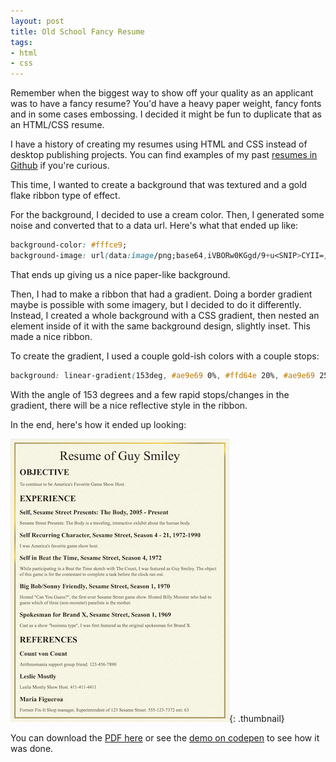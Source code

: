 ```yaml
---
layout: post
title: Old School Fancy Resume
tags:
- html
- css
---
```

Remember when the biggest way to show off your quality as an applicant was to have a fancy resume? You'd have a heavy paper weight, fancy fonts and in some cases embossing.  I decided it might be fun to duplicate that as an HTML/CSS resume.

I have a history of creating my resumes using HTML and CSS instead of desktop publishing projects.  You can find examples of my past [resumes in Github](https://github.com/aaronsaray/resume) if you're curious.

This time, I wanted to create a background that was textured and a gold flake ribbon type of effect.

For the background, I decided to use a cream color. Then, I generated some noise and converted that to a data url.  Here's what that ended up like:

```css
background-color: #fffce9;
background-image: url(data:image/png;base64,iVBORw0KGgd/9+u<SNIP>CYII=);
```

That ends up giving us a nice paper-like background.

Then, I had to make a ribbon that had a gradient.  Doing a border gradient maybe is possible with some imagery, but I decided to do it differently. Instead, I created a whole background with a CSS gradient, then nested an element inside of it with the same background design, slightly inset. This made a nice ribbon.

To create the gradient, I used a couple gold-ish colors with a couple stops:

```css
background: linear-gradient(153deg, #ae9e69 0%, #ffd64e 20%, #ae9e69 25%, #ffd64e 30%, #ae9e69 32%, #ae9e69 100%);
```

With the angle of 153 degrees and a few rapid stops/changes in the gradient, there will be a nice reflective style in the ribbon.

In the end, here's how it ended up looking:

[![Old School Resume](/uploads/2021/resume-guy-smiley.thumb.png)](/uploads/2021/resume-guy-smiley.png){: .thumbnail}

You can download the [PDF here](/uploads/2021/resume-guy-smiley.pdf) or see the [demo on codepen](https://codepen.io/aaronsaray/pen/jOydvKx) to see how it was done.